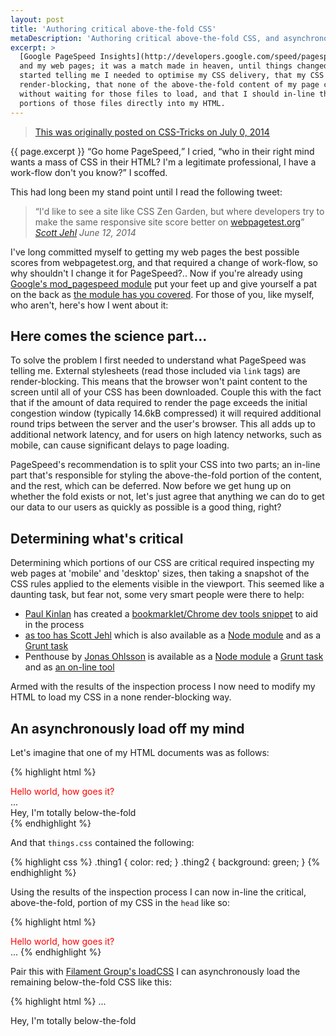 ```yaml
---
layout: post
title: 'Authoring critical above-the-fold CSS'
metaDescription: 'Authoring critical above-the-fold CSS, and asynchronously loading none render-blocking CSS'
excerpt: >
  [Google PageSpeed Insights](http://developers.google.com/speed/pagespeed/insights/)
  and my web pages; it was a match made in heaven, until things changed... PageSpeed
  started telling me I needed to optimise my CSS delivery, that my CSS files were
  render-blocking, that none of the above-the-fold content of my page could render
  without waiting for those files to load, and that I should in-line the critical
  portions of those files directly into my HTML.
---
```

> [This was originally posted on CSS-Tricks on July 0, 2014](http://css-tricks.com/TBC)

{{ page.excerpt }} <q>Go home PageSpeed,</q> I cried, <q>who in their right mind
wants a mass of CSS in their HTML? I'm a legitimate professional, I have a work-flow
don't you know?</q> I scoffed.

This had long been my stand point until I read the following tweet:

> <q>I'd like to see a site like CSS Zen Garden, but where developers try to make
> the same responsive site score better on [webpagetest.org](http://webpagetest.org)</q>
> <cite>[Scott Jehl](https://twitter.com/scottjehl/statuses/477112692684390400)
> <time>June 12, 2014</time></cite>

I've long committed myself to getting my web pages the best possible scores
from webpagetest.org, and that required a change of work-flow, so why shouldn't
I change it for PageSpeed?.. Now if you're already
using [Google's mod_pagespeed module](https://developers.google.com/speed/pagespeed/module?csw=1)
put your feet up and give yourself a pat on the back as
[the module has you covered](https://developers.google.com/speed/pagespeed/module/filter-prioritize-critical-css).
For those of you, like myself, who aren't, here's how I went about it:

## Here comes the science part...

To solve the problem I first needed to understand what PageSpeed was telling me.
External stylesheets (read those included via `link` tags) are render-blocking.
This means that the browser won't paint content to the screen until all of your
CSS has been downloaded. Couple this with the fact that if the amount of data
required to render the page exceeds the initial congestion window (typically 14.6kB
compressed) it will required additional round trips between the server and the
user's browser. This all adds up to additional network latency, and for users on
high latency networks, such as mobile, can cause significant delays to page
loading.

PageSpeed's recommendation is to split your CSS into two parts; an in-line part
that's responsible for styling the above-the-fold portion of the
content, and the rest, which can be deferred. Now before we get hung up on
whether the fold exists or not, let's just agree that anything we can do to get
our data to our users as quickly as possible is a good thing, right?

## Determining what's critical

Determining which portions of our CSS are critical required
inspecting my web pages at 'mobile' and 'desktop' sizes, then taking a snapshot of
the CSS rules applied to the elements visible in the viewport. This seemed like
a daunting task, but fear not, some very smart people were there to help:

* [Paul Kinlan](https://twitter.com/Paul_Kinlan) has created a
[bookmarklet/Chrome dev tools snippet](https://gist.github.com/PaulKinlan/6284142)
to aid in the process
* [as too has Scott Jehl](https://gist.github.com/scottjehl/b6129da04733e4e0f9a4)
which is also available as a [Node module](https://github.com/filamentgroup/criticalcss)
and as a [Grunt task](https://github.com/filamentgroup/grunt-criticalcss)
* Penthouse by [Jonas Ohlsson](https://twitter.com/pocketjoso) is available as a
[Node module](https://github.com/pocketjoso/penthouse) a
[Grunt task](https://github.com/fatso83/grunt-penthouse) and as
[an on-line tool](http://jonassebastianohlsson.com/criticalpathcssgenerator/)

Armed with the results of the inspection process I now need to modify my HTML to
load my CSS in a none render-blocking way.

## An asynchronously load off my mind

Let's imagine that one of my HTML documents was as follows:

{% highlight html %}
<html>
  <head>
    <link rel="stylesheet" href="things.css">
  </head>
  <body>
    <div class="thing1">
      Hello world, how goes it?
    </div>
    ...
    <div class="thing2">
      Hey, I'm totally below-the-fold
    </div>
  </body>
</html>
{% endhighlight %}

And that `things.css` contained the following:

{% highlight css %}
.thing1 { color: red; }
.thing2 { background: green; }
{% endhighlight %}

Using the results of the inspection process I can now in-line the critical,
above-the-fold, portion of my CSS in the `head` like so:

{% highlight html %}
<html>
  <head>
    <style>
      .thing1 { color: red; }
    </style>
  </head>
  <body>
    <div class="thing1">
      Hello world, how goes it?
    </div>
    ...
{% endhighlight %}

Pair this with [Filament Group's loadCSS](https://github.com/filamentgroup/loadCSS)
I can asynchronously load the remaining below-the-fold CSS like this:

{% highlight html %}
    ...
    <div class="thing2">
      Hey, I'm totally below-the-fold
    </div>
    <script>
      /*!
      Modified for brevity from https://github.com/filamentgroup/loadCSS
      loadCSS: load a CSS file asynchronously.
      [c]2014 @scottjehl, Filament Group, Inc.
      Licensed MIT
      */
      function loadCSS(href){
        var ss = window.document.createElement('link'),
            ref = window.document.getElementsByTagName('head')[0];

        ss.rel = 'stylesheet';
        ss.href = href;

        // temporarily, set media to something non-matching to ensure it'll
        // fetch without blocking render
        ss.media = 'only x';

        ref.parentNode.insertBefore(ss, ref);

        setTimeout( function(){
          // set media back to `all` so that the stylesheet applies once it loads
          ss.media = 'all';
        },0);
      }
      loadCss('things.css');
    </script>
    <noscript>
      <!-- Let's not assume anything -->
      <link rel="stylesheet" href="things.css">
    </noscript>
  </body>
</html>
{% endhighlight %}

## A work-flow for the future

Excellent news! PageSpeed is elated! It no longer complains of render-blocking CSS and
is satisfied that above-the-fold content has been given the priority it deserves, but in
this modern world of CSS preprocessors and front-end tooling a manual process like
the one above just isn't going to hack it...

### An automated approach

... Those of you looking for an automated mod_pagespeed style approach, and also
familiar with Node (Apologies to those who aren't, but here at
[Clock it's a massive part of everything we do](http://clock.co.uk/)) will definitely want to look into
[Penthouse](https://github.com/pocketjoso/penthouse) and
[Addy Osmani's](https://twitter.com/addyosmani)
[experimental Node module, Critical](https://github.com/addyosmani/critical), both
of which provide means for in-lining or manipulating critical CSS as determined
via the PageSpeed API. Now while a fully automated work-flow sounds like heaven
the one thing that irks me with the current tools is that they don't take address
the fact that any CSS rules that are in-lined are served again once the below-the-fold
CSS is downloaded. And in the spirit of sending as little data as needed to our
users, this feels like an unnecessary duplication.

### CSS preprocessors to the rescue

Making use of your favourite CSS preprocessor for authoring above and below-the-fold
CSS seems like a no-brainer to me and is something the Front-end team is currently
experimenting with at Clock.

New projects lend themselves very well to this approach, and critical and non-critical
CSS could be authored via some well structured `@import` rules:

{% highlight scss %}
// critical.scss - to be in-lined
@import "header";
{% endhighlight %}

{% highlight scss %}
// non-critical.scss - to be asynchronously loaded
@import "web-fonts";
@import "footer";
{% endhighlight %}

Should you're partials not lend themselves to this sort of structuring,
[Team Sass's conditional styles Compass plug-in Jacket](https://github.com/Team-Sass/jacket)
can come in very handy. For example if your partial `_shared.scss` contained rules
for both above and below-the-fold elements, the critical and non-critical rules
could be wrapped by Jacket like so:

{% highlight scss %}
@include jacket(critical) {
  .header{
    color: red;
  }
}

@include jacket(non-critical) {
  @include font-face(...);
  ...

  .footer{
    color: blue;
  }
}
{% endhighlight %}

Then `critical.css` and `non-critical.css` could be edited as follows to result
in the same CSS:

{% highlight scss %}
// critical.scss - to be in-lined
$jacket: critical;
@import "shared";
{% endhighlight %}

{% highlight scss %}
// non-critical.scss - to be asynchronously loaded
$jacket: non-critical;
@import "shared";
{% endhighlight %}

This approach also feels in-keeping with the way lots of the community is authoring
media queries at a component level rather than in a global location, and could feasible
be used to define critical and non-critical CSS rules at a component level.

## We're still working this stuff out

While the [update to the web version of PageSpeed Insights](https://developers.google.com/speed/pagespeed/insights_extensions)
is almost a year old now, I feel that the topic of critical CSS and prioritising
above-the-fold content has only gained significant traction in the past few months.
I hope by giving you and insight into the way I've handle its authoring will
entice you into incorporate it into your work-flow. And make sure to keep a
weather eye on the tools outline above, as most are in the early stages of
development and I expect exciting changes ahead.
